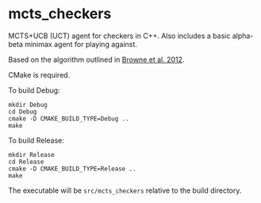 # mcts_checkers
MCTS+UCB (UCT) agent for checkers in C++. Also includes a basic
alpha-beta minimax agent for playing against.

Based on the algorithm outlined in [Browne et al. 2012](http://mcts.ai/pubs/mcts-survey-master.pdf).

CMake is required.

To build Debug:
```
mkdir Debug
cd Debug
cmake -D CMAKE_BUILD_TYPE=Debug ..
make
```

To build Release:
```
mkdir Release
cd Release
cmake -D CMAKE_BUILD_TYPE=Release ..
make
```

The executable will be `src/mcts_checkers` relative to the build directory.
